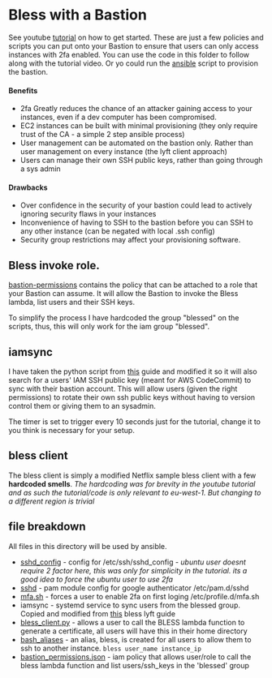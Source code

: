 # Bless with a Bastion
See youtube [tutorial](https://www.youtube.com/watch?v=8w0KWB8Bjvs) on how to get started. 
These are just a few policies and scripts you can put onto your Bastion to ensure that users can only access instances with 2fa enabled. You can use the code in this folder to follow along with the tutorial video. Or yo could run the [ansible](ansible) script to provision the bastion.

#### Benefits 
* 2fa Greatly reduces the chance of an attacker gaining access to your instances, even if a dev computer has been compromised.
* EC2 instances can be built with minimal provisioning (they only require trust of the CA - a simple 2 step ansible process)
* User management can be automated on the bastion only. Rather than user management on every instance (the lyft client approach)
* Users can manage their own SSH public keys, rather than going through a sys admin

#### Drawbacks
* Over confidence in the security of your bastion could lead to actively ignoring security flaws in your instances
* Inconvenience of having to SSH to the bastion before you can SSH to any other instance (can be negated with local .ssh config)
* Security group restrictions may affect your provisioning software.

## Bless invoke role.
[bastion-permissions](bastion-permissions.json) contains the policy that can be attached to a role that your Bastion can assume. It will allow the Bastion to invoke the Bless lambda, list users and their SSH keys.

To simplify the process I have hardcoded the group "blessed" on the scripts, thus, this will only work for the iam group "blessed".

## iamsync
I have taken the python script from [this](https://www.tastycidr.net/a-practical-guide-to-deploying-netflixs-bless-certificate-authority/) guide and modified it so it will also search for a users' IAM SSH public key (meant for AWS CodeCommit) to sync with their bastion account. This will allow users (given the right permissions) to rotate their own ssh public keys without having to version control them or giving them to an sysadmin.

The timer is set to trigger every 10 seconds just for the tutorial, change it to you think is necessary for your setup.

## bless client
The bless client is simply a modified Netflix sample bless client with a few <b>hardcoded smells</b>. _The hardcoding was for brevity in the youtube tutorial and as such the tutorial/code is only relevant to eu-west-1. But changing to a different region is trivial_

## file breakdown
All files in this directory will be used by ansible.
* [sshd_config](sshd_config) - config for /etc/ssh/sshd_config - _ubuntu user doesnt require 2 factor here, this was only for simplicity in the tutorial. its a good idea to force the ubuntu user to use 2fa_
* [sshd](sshd) - pam module config for google authenticator /etc/pam.d/sshd
* [mfa.sh](mfa.sh) - forces a user to enable 2fa on first loging /etc/profile.d/mfa.sh
* iamsync - systemd service to sync users from the blessed group. Copied and modified from [this](https://www.tastycidr.net/a-practical-guide-to-deploying-netflixs-bless-certificate-authority/) bless lyft guide
* [bless_client.py](bless_client.py) - allows a user to call the BLESS lambda function to generate a certificate, all users will have this in their home directory
* [bash_aliases](bash_aliases) - an alias, bless, is created for all users to allow them to ssh to another instance. `bless user_name instance_ip`
* [bastion_permissions.json](bastion_permissions.json) - iam policy that allows user/role to call the bless lambda function and list users/ssh_keys in the 'blessed' group
